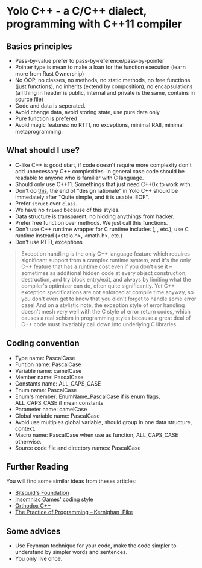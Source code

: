 Yolo C++ - a C/C++ dialect, programming with C++11 compiler
===========================================================

Basics principles
-----------------

- Pass-by-value prefer to pass-by-reference/pass-by-pointer
- Pointer type is mean to make a loan for the function execution (learn more from Rust Ownership)
- No OOP, no classes, no methods, no static methods, no free functions (just functions), no inherits (extend by composition), no encapsulations (all thing in header is public, internal and private is the same, contains in source file)
- Code and data is seperated.
- Avoid change data, avoid storing state, use pure data only.
- Pure function is prefered
- Avoid magic features: no RTTI, no exceptions, minimal RAII, minimal metaprogramming.

What should I use?
------------------

- C-like C++ is good start, if code doesn't require more complexity don't add unnecessary C++ complexities. In general case code should be readable to anyone who is familiar with C language.
- Should only use C++11. Somethings that just need C++0x to work with.
- Don't do [this](http://archive.md/2014.04.28-125041/http://www.boost.org/doc/libs/1_55_0/libs/geometry/doc/html/geometry/design.html), the end of "design rationale" in Yolo C++ should be immedately after "Quite simple, and it is usable. EOF".
- Prefer `struct` over `class`.
- We have no `friend` because of this styles.
- Data structure is transparent, no hidding anythings from hacker.
- Prefer free function over methods. We just call this functions.
- Don't use C++ runtime wrapper for C runtime includes (<cstdio>, <cmath>, etc.), use C runtime instead (<stdio.h>, <math.h>, etc.)
- Don't use RTTI, exceptions
> Exception handling is the only C++ language feature which requires significant support from a complex runtime system, and it's the only C++ feature that has a runtime cost even if you don't use it – sometimes as additional hidden code at every object construction, destruction, and try block entry/exit, and always by limiting what the compiler's optimizer can do, often quite significantly. Yet C++ exception specifications are not enforced at compile time anyway, so you don't even get to know that you didn't forget to handle some error case! And on a stylistic note, the exception style of error handling doesn't mesh very well with the C style of error return codes, which causes a real schism in programming styles because a great deal of C++ code must invariably call down into underlying C libraries.

Coding convention
-----------------

- Type name: PascalCase
- Funtion name: PascalCase
- Variable name: camelCase
- Member name: PascalCase
- Constants name: ALL_CAPS_CASE
- Enum name: PascalCase
- Enum's member: EnumName_PascalCase if is enum flags, ALL_CAPS_CASE if mean constants
- Parameter name: camelCase
- Global variable name: PascalCase
- Avoid use multiples global variable, should group in one data structure, context.
- Macro name: PascalCase when use as function, ALL_CAPS_CASE otherwise.
- Source code file and directory names: PascalCase

Further Reading
---------------

You will find some similar ideas from theses articles:
- [Bitsquid's Foundation](https://github.com/niklas-ourmachinery/bitsquid-foundation)
- [Insomniac Games' coding style](https://gist.github.com/Kerollmops/fcad27cfef9e3552cb75a3d201494ba6)
- [Orthodox C++](https://gist.github.com/bkaradzic/2e39896bc7d8c34e042b#file-orthodoxc-md)
- [The Practice of Programming – Kernighan, Pike](https://www.amazon.com/Practice-Programming-Addison-Wesley-Professional-Computing/dp/020161586X)

Some advices
------------

- Use Feynman technique for your code, make the code simpler to understand by simpler words and sentences.
- You only live once.
